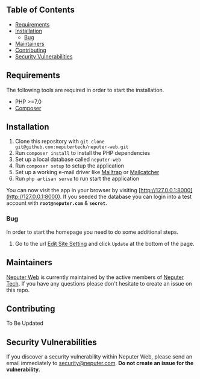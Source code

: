Table of Contents
-----------------

* [Requirements](#requirements)
* [Installation](#installation)
    * [Bug](#bug)
* [Maintainers](#maintainers)
* [Contributing](#contributing)
* [Security Vulnerabilities](#security-vulnerabilities)
      
## Requirements

The following tools are required in order to start the installation.

- PHP >=7.0
- [Composer](https://getcomposer.org/download/)

## Installation

1. Clone this repository with `git clone git@github.com:neputertech/neputer-web.git`
2. Run `composer install` to install the PHP dependencies
3. Set up a local database called `neputer-web`
4. Run `composer setup` to setup the application
5. Set up a working e-mail driver like [Mailtrap](https://mailtrap.io/) or [Mailcatcher](https://mailcatcher.me/)
6. Run `php artisan serve` to run start the application

You can now visit the app in your browser by visiting [http://127.0.0.1:8000](http://127.0.0.1:8000). If you seeded the database you can login into a test account with **`root@neputer.com`** & **`secret`**.

### Bug

In order to start the homepage you need to do some additional steps. 

1. Go to the url [Edit Site Setting](http://127.0.0.1:8000/admin/site-configs/edit) and click `Update` at the bottom of the page.

## Maintainers

[Neputer Web](https://v2.neputertech.com/) is currently maintained by the active members of  [Neputer Tech](https://github.com/neputertech). If you have any questions please don't hesitate to create an issue on this repo.

## Contributing

To Be Updated

## Security Vulnerabilities

If you discover a security vulnerability within Neputer Web, please send an email immediately to [security@neputer.com](mailto:security@neputer.com). **Do not create an issue for the vulnerability.**
